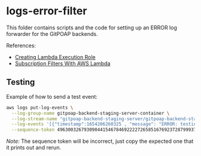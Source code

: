 # logs-error-filter

This folder contains scripts and the code for setting up an ERROR log forwarder for
the GitPOAP backends.

References:
* [Creating Lambda Execution Role](https://docs.aws.amazon.com/lambda/latest/dg/gettingstarted-awscli.html#with-userapp-walkthrough-custom-events-create-iam-role)
* [Subscription Filters With AWS Lambda](https://docs.aws.amazon.com/AmazonCloudWatch/latest/logs/SubscriptionFilters.html#LambdaFunctionExample)

## Testing

Example of how to send a test event:

```sh
aws logs put-log-events \
  --log-group-name gitpoap-backend-staging-server-container \
  --log-stream-name "gitpoap-backend-staging-server/gitpoap-backend-staging-server/5a588ba689944e2f8f3051ece493f360" \
  --log-events '[{"timestamp":1654206260325 , "message": "ERROR: testing new error forwarder"}]' \
  --sequence-token 49630032679309044154678469222272658516769237287999374034
```

*Note:* The sequence token will be incorrect, just copy the expected one that it prints out and rerun.
